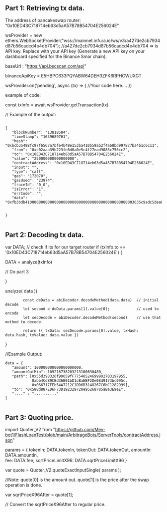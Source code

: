 ## Part 1: Retrieving tx data.


The address of pancakeswap router: "0x10ED43C718714eb63d5aA57B78B54704E256024E"

wsProvider = new ethers.WebSocketProvider("wss://mainnet.infura.io/ws/v3/a427de2cb7934d87b56cadcd4e4db704"); //a427de2cb7934d87b56cadcd4e4db704 => is API key. Replace with your API key (Generate a new API key on your dashboard specified for the Binance Smar chain).

baseUrl : "https://api.bscscan.com/api"

binanceApiKey = E5HBPC633PQYABW64DEH3ZFK6RPHCWUXGT

wsProvider.on('pending', async (tx) => {    //Your code here....    })

example of code:

const txInfo = await wsProvider.getTransaction(tx)

// Example of the output:

```

{
   "blockNumber": "13818584",
   "timeStamp": "1639689761",
   "hash": "0xbcb35488fc97f6567a7bfe4b48e153ba410b59ab2f4a68bd997877ba4b1c6c11",
   "from": "0xc02aaa39b223fe8d0a0e5c4f27ead9083c756cc2",
   "to": "0x10ED43C718714eb63d5aA57B78B54704E256024E",
   "value": "250000000000000000",
   "contractAddress": "0x10ED43C718714eb63d5aA57B78B54704E256024E",
   "input": "",
   "type": "call",
   "gas": "172070",
   "gasUsed": "23974",
   "traceId": "0_0",
   "isError": "1",
   "errCode": "",
   "data": "0xfb3bdb4100000000000000000000000000000000000000000000003635c9adc5dea000000000000000000000000000000000000000000000000000000000000000000080000000000000000000000000749b4ef53854e2d80c99eb70c4ec89d28b8994410000000000000000000000000000000000000000000000000000000065ad243d0000000000000000000000000000000000000000000000000000000000000002000000000000000000000000bb4cdb9cbd36b01bd1cbaebf2de08d9173bc095c000000000000000000000000ea7cded1cc03f921bcb94dd699dc5fa6c301e789"


}


```


## Part 2: Decoding tx data.


var DATA;
// check  if its for our target router
 if (txInfo.to == '0x10ED43C718714eb63d5aA57B78B54704E256024E') {  


  DATA = analyze(txInfo) 

  // Do part 3


}


analyze( data ){

            const deData = abiDecoder.decodeMethod(data.data)  // initial decode
            let second = deData.params[1].value[0];            // used to encode
            let secDecode = abiDecoder.decodeMethod(second)    // use that method to decode.

            return ({ txData: secDecode.params[0].value, txHash: data.hash, txValue: data.value })

}




//Example Output: 

```
data = {
   "amount": 100000000000000000000,
   "amountOutMin": 109216738203213100630480,
   "path": [0x55d398326f99059fF775485246999027B3197955,
            0xbb4CdB9CBd36B01bD1cBaEBF2De08d9173bc095c,
            0x066717FEb54A7212C1DD6B3148267C6bC1282999],
   "to": "0x588d887ED6F73D192329720e95268785aBa3E9eE",
   "...." : ".........."
}


```



## Part 3: Quoting price.

import Quoter_V2 from "https://github.com/Mev-bot1/FlashLoanTest/blob/main/ArbitrageBots/ServerTools/contractAddress.json"

params =    {
                tokenIn: DATA.tokenIn,
                tokenOut: DATA.tokenOut,
                amountIn: DATA.amountIn,               
                fee: DATA.fee,
                sqrtPriceLimitX96: DATA.sqrtPriceLimitX96
            }


var quote = Quoter_V2.quoteExactInputSingle( params ); 

//Note: quote[0]  is the amount out. quote[1] is the price after the swap operation is done.

var sqrtPriceX96After = quote[1];

// Convert the sqrtPriceX96After to regular price.






